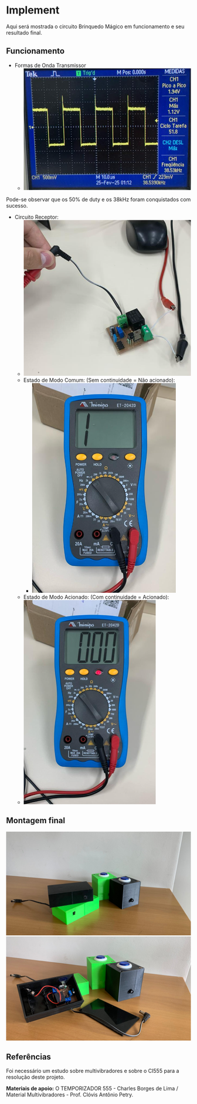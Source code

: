 # Implement

Aqui será mostrada o circuito Brinquedo Mágico em funcionamento e seu resultado final.

## Funcionamento

* Formas de Onda Transmissor
    * ![](img/transmissorformadeonda.png)

Pode-se observar que os 50% de duty e os 38kHz foram conquistados com sucesso.

* Circuito Receptor:
    * ![](img/testereceptor1.png)
    * Estado de Modo Comum: (Sem continuidade = Não acionado):
        * ![](img/estadocomumrecepetor.png)
    * Estado de Modo Acionado: (Com continuidade = Acionado):
    * ![](img/estadoacionadorecepetor.png)


## Montagem final

![](img/transmissorereceptor.png)
![](img/transmissorereceptor2.png)



## Referências

Foi necessário um estudo sobre multivibradores e sobre o CI555 para a resolução deste projeto.

**Materiais de apoio:** O TEMPORIZADOR 555 - Charles Borges de Lima / Material Multivibradores - Prof. Clóvis Antônio Petry.